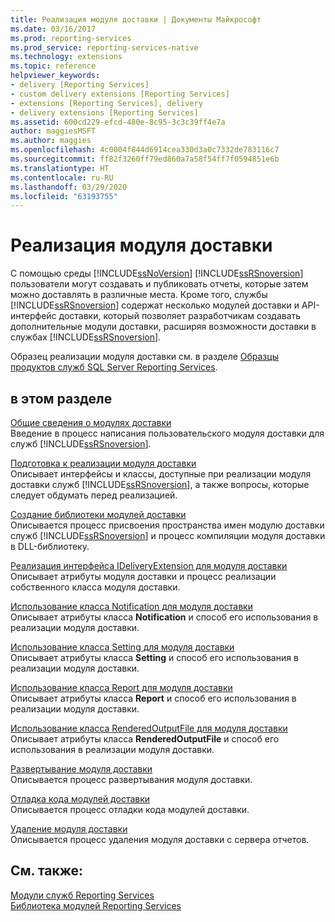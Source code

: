 ```yaml
---
title: Реализация модуля доставки | Документы Майкрософт
ms.date: 03/16/2017
ms.prod: reporting-services
ms.prod_service: reporting-services-native
ms.technology: extensions
ms.topic: reference
helpviewer_keywords:
- delivery [Reporting Services]
- custom delivery extensions [Reporting Services]
- extensions [Reporting Services], delivery
- delivery extensions [Reporting Services]
ms.assetid: 600cd229-efcd-480e-8c95-3c3c39ff4e7a
author: maggiesMSFT
ms.author: maggies
ms.openlocfilehash: 4c0004f844d6914cea330d3a0c7332de783116c7
ms.sourcegitcommit: ff82f3260ff79ed860a7a58f54ff7f0594851e6b
ms.translationtype: HT
ms.contentlocale: ru-RU
ms.lasthandoff: 03/29/2020
ms.locfileid: "63193755"
---
```

# <a name="implementing-a-delivery-extension"></a>Реализация модуля доставки
  С помощью среды [!INCLUDE[ssNoVersion](../../../includes/ssnoversion-md.md)] [!INCLUDE[ssRSnoversion](../../../includes/ssrsnoversion-md.md)] пользователи могут создавать и публиковать отчеты, которые затем можно доставлять в различные места. Кроме того, службы [!INCLUDE[ssRSnoversion](../../../includes/ssrsnoversion-md.md)] содержат несколько модулей доставки и API-интерфейс доставки, который позволяет разработчикам создавать дополнительные модули доставки, расширяя возможности доставки в службах [!INCLUDE[ssRSnoversion](../../../includes/ssrsnoversion-md.md)].  
  
 Образец реализации модуля доставки см. в разделе [Образцы продуктов служб SQL Server Reporting Services](https://go.microsoft.com/fwlink/?LinkId=177889).  
  
## <a name="in-this-section"></a>в этом разделе  
 [Общие сведения о модулях доставки](../../../reporting-services/extensions/delivery-extension/delivery-extensions-overview.md)  
 Введение в процесс написания пользовательского модуля доставки для служб [!INCLUDE[ssRSnoversion](../../../includes/ssrsnoversion-md.md)].  
  
 [Подготовка к реализации модуля доставки](../../../reporting-services/extensions/delivery-extension/preparing-to-implement-a-delivery-extension.md)  
 Описывает интерфейсы и классы, доступные при реализации модуля доставки служб [!INCLUDE[ssRSnoversion](../../../includes/ssrsnoversion-md.md)], а также вопросы, которые следует обдумать перед реализацией.  
  
 [Создание библиотеки модулей доставки](../../../reporting-services/extensions/delivery-extension/creating-a-delivery-extension-library.md)  
 Описывается процесс присвоения пространства имен модулю доставки служб [!INCLUDE[ssRSnoversion](../../../includes/ssrsnoversion-md.md)] и процесс компиляции модуля доставки в DLL-библиотеку.  
  
 [Реализация интерфейса IDeliveryExtension для модуля доставки](../../../reporting-services/extensions/delivery-extension/implementing-the-ideliveryextension-interface-for-a-delivery-extension.md)  
 Описывает атрибуты модуля доставки и процесс реализации собственного класса модуля доставки.  
  
 [Использование класса Notification для модуля доставки](../../../reporting-services/extensions/delivery-extension/using-a-notification-class-for-a-delivery-extension.md)  
 Описывает атрибуты класса **Notification** и способ его использования в реализации модуля доставки.  
  
 [Использование класса Setting для модуля доставки](../../../reporting-services/extensions/delivery-extension/using-the-setting-class-for-a-delivery-extension.md)  
 Описывает атрибуты класса **Setting** и способ его использования в реализации модуля доставки.  
  
 [Использование класса Report для модуля доставки](../../../reporting-services/extensions/delivery-extension/using-the-report-class-for-a-delivery-extension.md)  
 Описывает атрибуты класса **Report** и способ его использования в реализации модуля доставки.  
  
 [Использование класса RenderedOutputFile для модуля доставки](../../../reporting-services/extensions/delivery-extension/using-the-renderedoutputfile-class-for-a-delivery-extension.md)  
 Описывает атрибуты класса **RenderedOutputFile** и способ его использования в реализации модуля доставки.  
  
 [Развертывание модуля доставки](../../../reporting-services/extensions/delivery-extension/deploying-a-delivery-extension.md)  
 Описывается процесс развертывания модуля доставки.  
  
 [Отладка кода модулей доставки](../../../reporting-services/extensions/delivery-extension/debugging-delivery-extension-code.md)  
 Описывается процесс отладки кода модулей доставки.  
  
 [Удаление модуля доставки](../../../reporting-services/extensions/delivery-extension/removing-a-delivery-extension.md)  
 Описывается процесс удаления модуля доставки с сервера отчетов.  
  
## <a name="see-also"></a>См. также:  
 [Модули служб Reporting Services](../../../reporting-services/extensions/reporting-services-extensions.md)   
 [Библиотека модулей Reporting Services](../../../reporting-services/extensions/reporting-services-extension-library.md)  
  
  
